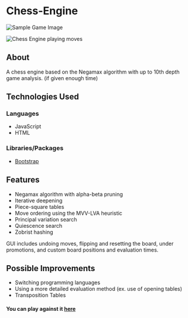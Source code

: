 # Chess-Engine

![Sample Game Image](https://user-images.githubusercontent.com/78674944/209627773-6a2f4a19-2230-494c-8e25-6377d3531de1.png)


![Chess Engine playing moves](https://user-images.githubusercontent.com/78674944/212571533-b32af74b-257d-47ce-9990-2a9a81a03e23.gif)

## About

A chess engine based on the Negamax algorithm with up to 10th depth game analysis. (if given enough time)

## Technologies Used
### Languages
- JavaScript
- HTML

### Libraries/Packages
- [Bootstrap](https://getbootstrap.com/)

## Features

- Negamax algorithm with alpha-beta pruning
- Iterative deepening
- Piece-square tables
- Move ordering using the MVV-LVA heuristic
- Principal variation search
- Quiescence search
- Zobrist hashing

GUI includes undoing moves, flipping and resetting the board, under promotions, and custom board positions and evaluation times.

## Possible Improvements

- Switching programming languages
- Using a more detailed evaluation method (ex. use of opening tables)
- Transposition Tables

#### You can play against it [here](https://jaehyeong-chess-engine.netlify.app/)
